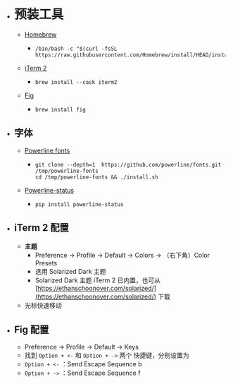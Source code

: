 - # 预装工具
	- [Homebrew](https://brew.sh/)
		- ```shell
		  /bin/bash -c "$(curl -fsSL https://raw.githubusercontent.com/Homebrew/install/HEAD/install.sh)"
		  ```
	- [iTerm 2](https://iterm2.com/)
		- ```shell
		  brew install --cask iterm2
		  ```
	- [Fig](https://fig.io/)
		- ```shell
		  brew install fig
		  ```
- ## 字体
	- [Powerline fonts](https://github.com/powerline/fonts)
		- ```shell
		  git clone --depth=1  https://github.com/powerline/fonts.git /tmp/powerline-fonts
		  cd /tmp/powerline-fonts && ./install.sh
		  ```
	- [Powerline-status](https://pypi.org/project/powerline-status/)
		- ```shell
		  pip install powerline-status
		  ```
- ## iTerm 2 配置
	- **主题**
		- Preference → Profile → Default → Colors → （右下角）Color Presets
		- 选用 Solarized Dark 主题
		- Solarized Dark 主题 iTerm 2 已内置，也可从 [https://ethanschoonover.com/solarized/](https://ethanschoonover.com/solarized/) 下载
	- 光标快速移动
- ## Fig 配置
	- Preference → Profile → Default → Keys
	- 找到  `Option + <-`  和  `Option + ->`  两个 快捷键，分别设置为
	- `Option + <-`  ：Send Escape Sequence b
	- `Option + ->`  ：Send Escape Sequence f